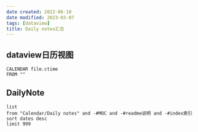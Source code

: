 ```yaml
---
date created: 2022-06-10
date modified: 2023-03-07
tags: [dataview]
title: Daily notes汇总
---
```


## dataview日历视图

```dataview
CALENDAR file.ctime
FROM ""
```

## DailyNote

```dataview
list
from "Calendar/Daily notes" and -#MOC and -#readme说明 and -#index索引 
sort dates desc
limit 999
```
